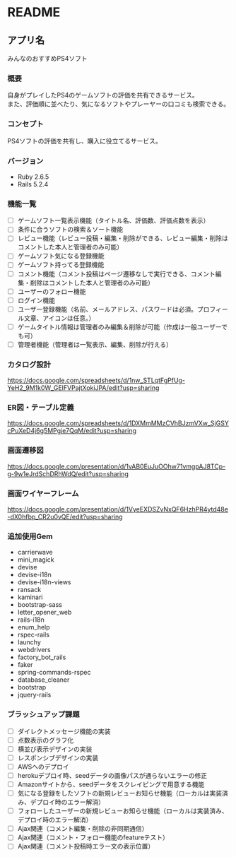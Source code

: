 # README

## アプリ名
みんなのおすすめPS4ソフト

### 概要
自身がプレイしたPS4のゲームソフトの評価を共有できるサービス。  
また、評価順に並べたり、気になるソフトやプレーヤーの口コミも検索できる。

### コンセプト
PS4ソフトの評価を共有し、購入に役立てるサービス。

### バージョン
* Ruby 2.6.5
* Rails 5.2.4

### 機能一覧
  - [ ] ゲームソフト一覧表示機能（タイトル名、評価数、評価点数を表示）
  - [ ] 条件に合うソフトの検索＆ソート機能
  - [ ] レビュー機能（レビュー投稿・編集・削除ができる、レビュー編集・削除はコメントした本人と管理者のみ可能）
  - [ ] ゲームソフト気になる登録機能
  - [ ] ゲームソフト持ってる登録機能
  - [ ] コメント機能（コメント投稿はページ遷移なしで実行できる、コメント編集・削除はコメントした本人と管理者のみ可能）
  - [ ] ユーザーのフォロー機能
  - [ ] ログイン機能
  - [ ] ユーザー登録機能（名前、メールアドレス、パスワードは必須。プロフィール文章、アイコンは任意。）
  - [ ] ゲームタイトル情報は管理者のみ編集＆削除が可能（作成は一般ユーザーでも可）
  - [ ] 管理者機能（管理者は一覧表示、編集、削除が行える）

### カタログ設計
https://docs.google.com/spreadsheets/d/1nw_STLqtFgPfUg-YeH2_9M1k0W_GEIFVPajtXokiJPA/edit?usp=sharing

### ER図・テーブル定義
https://docs.google.com/spreadsheets/d/1DXMmMMzCVhBJzmVXw_SjGSYcPuXeD4j6g5MPgje7QqM/edit?usp=sharing

### 画面遷移図
https://docs.google.com/presentation/d/1vAB0EuJuOOhw71vmgpAJ8TCp-g-9w1eJrdSchDRhWdQ/edit?usp=sharing

### 画面ワイヤーフレーム
https://docs.google.com/presentation/d/1VyeEXDSZvNxQF6HzhPR4ytd48e-dX0hfbp_CR2u0vQE/edit?usp=sharing

### 追加使用Gem
  * carrierwave
  * mini_magick
  * devise
  * devise-i18n
  * devise-i18n-views
  * ransack
  * kaminari
  * bootstrap-sass
  * letter_opener_web
  * rails-i18n
  * enum_help
  * rspec-rails
  * launchy
  * webdrivers
  * factory_bot_rails
  * faker
  * spring-commands-rspec
  * database_cleaner  
  * bootstrap
  * jquery-rails

### ブラッシュアップ課題
  - [ ] ダイレクトメッセージ機能の実装
  - [ ] 点数表示のグラフ化
  - [ ] 横並び表示デザインの実装
  - [ ] レスポンシブデザインの実装
  - [ ] AWSへのデプロイ
  - [ ] herokuデプロイ時、seedデータの画像パスが通らないエラーの修正
  - [ ] Amazonサイトから、seedデータをスクレイピングで用意する機能
  - [ ] 気になる登録をしたソフトの新規レビューお知らせ機能（ローカルは実装済み、デプロイ時のエラー解消）
  - [ ] フォローしたユーザーの新規レビューお知らせ機能（ローカルは実装済み、デプロイ時のエラー解消）
  - [ ] Ajax関連（コメント編集・削除の非同期通信）
  - [ ] Ajax関連（コメント・フォロー機能のfeatureテスト）
  - [ ] Ajax関連（コメント投稿時エラー文の表示位置）